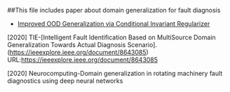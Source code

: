 ##This file includes paper about domain generalization for fault diagnosis


- [Improved OOD Generalization via Conditional Invariant Regularizer](https://arxiv.org/abs/2207.06687)

[2020] TIE-[Intelligent Fault Identification Based on MultiSource Domain Generalization Towards Actual Diagnosis Scenario].(https://ieeexplore.ieee.org/document/8643085) URL:https://ieeexplore.ieee.org/document/8643085

[2020] Neurocomputing-Domain generalization in rotating machinery fault diagnostics using deep neural networks
